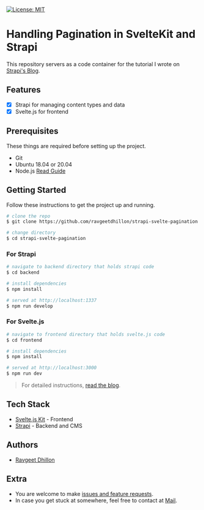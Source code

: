 [![License: MIT](https://img.shields.io/badge/License-MIT-yellow.svg)](https://opensource.org/licenses/MIT)

# Handling Pagination in SvelteKit and Strapi

This repository servers as a code container for the tutorial I wrote on [Strapi's Blog](#todo).

## Features

- [x] Strapi for managing content types and data
- [x] Svelte.js for frontend

## Prerequisites

These things are required before setting up the project.

- Git
- Ubuntu 18.04 or 20.04
- Node.js [Read Guide](https://www.digitalocean.com/community/tutorials/how-to-install-node-js-on-ubuntu-20-04)

## Getting Started

Follow these instructions to get the project up and running.

```bash
# clone the repo
$ git clone https://github.com/ravgeetdhillon/strapi-svelte-pagination.git

# change directory
$ cd strapi-svelte-pagination
```

### For Strapi

```bash
# navigate to backend directory that holds strapi code
$ cd backend

# install dependencies
$ npm install

# served at http://localhost:1337
$ npm run develop
```

### For Svelte.js

```bash
# navigate to frontend directory that holds svelte.js code
$ cd frontend

# install dependencies
$ npm install

# served at http://localhost:3000
$ npm run dev
```

> For detailed instructions, [read the blog](#todo).

## Tech Stack

* [Svelte.js Kit](https://kit.svelte.dev/) - Frontend
* [Strapi](https://strapi.io/) - Backend and CMS

## Authors

- [Ravgeet Dhillon](https://github.com/ravgeetdhillon)

## Extra

- You are welcome to make [issues and feature requests](https://github.com/ravgeetdhillon/strapi-svelte-pagination/issues).
- In case you get stuck at somewhere, feel free to contact at [Mail](mailto:ravgeetdhillon@gmail.com).
